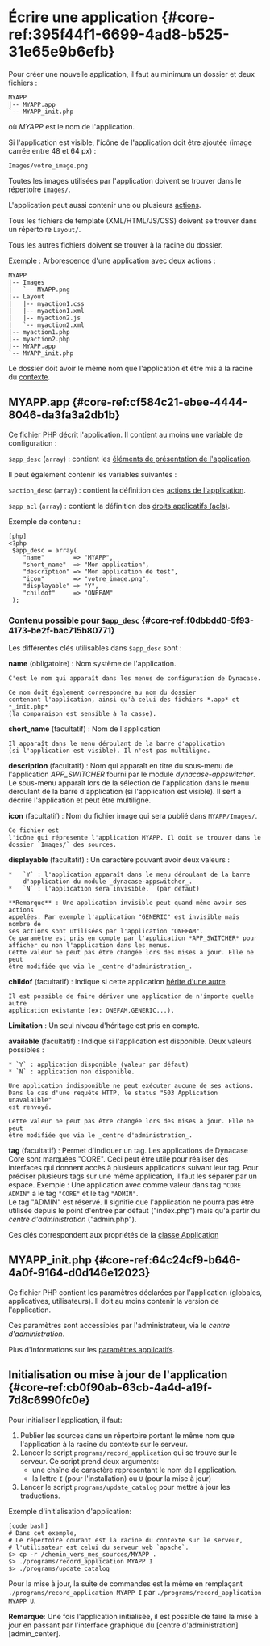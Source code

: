 # Écrire une application {#core-ref:395f44f1-6699-4ad8-b525-31e65e9b6efb}

Pour créer une nouvelle application, il faut au minimum un dossier et deux
fichiers :

    MYAPP
    |-- MYAPP.app
    `-- MYAPP_init.php

où *MYAPP* est le nom de l'application.

Si l'application est visible, l'icône de l'application doit être ajoutée
(image carrée entre 48 et 64 px) :

    Images/votre_image.png

Toutes les images utilisées par l'application doivent se trouver dans le
répertoire `Images/`.

L'application peut aussi contenir une ou plusieurs [actions][actions].

Tous les fichiers de template (XML/HTML/JS/CSS) doivent se trouver dans un
répertoire `Layout/`.

Tous les autres fichiers doivent se trouver à la racine du dossier.

Exemple : Arborescence d'une application avec deux actions :

    MYAPP
    |-- Images
    |   `-- MYAPP.png
    |-- Layout
    |   |-- myaction1.css
    |   |-- myaction1.xml
    |   |-- myaction2.js
    |   `-- myaction2.xml
    |-- myaction1.php
    |-- myaction2.php
    |-- MYAPP.app
    `-- MYAPP_init.php

Le dossier doit avoir le même nom que l'application et être mis à la racine du
[contexte][contexte].

## MYAPP.app {#core-ref:cf584c21-ebee-4444-8046-da3fa3a2db1b}

Ce fichier PHP décrit l'application.
Il contient au moins une variable de configuration :

`$app_desc` (`array`)
:   contient les [éléments de présentation de l'application][app_desc].

Il peut également contenir les variables suivantes :

`$action_desc` (`array`)
:   contient la définition des [actions de l'application][actions].

`$app_acl` (`array`)
:   contient la définition des [droits applicatifs (acls)][droits_applicatifs].

Exemple de contenu :

    [php]
    <?php
     $app_desc = array(
        "name"        => "MYAPP",
        "short_name"  => "Mon application",
        "description" => "Mon application de test",
        "icon"        => "votre_image.png",
        "displayable" => "Y",
        "childof"     => "ONEFAM"
     );
            

### Contenu possible pour `$app_desc` {#core-ref:f0dbbdd0-5f93-4173-be2f-bac715b80771}

Les différentes clés utilisables dans `$app_desc` sont :

**name** (obligatoire)
:   Nom système de l'application.
    
    C'est le nom qui apparaît dans les menus de configuration de Dynacase.
    
    Ce nom doit également correspondre au nom du dossier
    contenant l'application, ainsi qu'à celui des fichiers *.app* et *_init.php*
    (la comparaison est sensible à la casse).

**short_name** (facultatif)
:   Nom de l'application
    
    Il apparaît dans le menu déroulant de la barre d'application
    (si l'application est visible). Il n'est pas multiligne.

**description** (facultatif)
:   Nom qui apparaît en titre du sous-menu de l'application *APP_SWITCHER* 
    fourni par le module _dynacase-appswitcher_. Le sous-menu apparaît lors de
    la sélection de l'application dans le menu déroulant de la barre
    d'application (si l'application est visible). Il sert à décrire
    l'application et peut être multiligne.

**icon** (facultatif)
:   Nom du fichier image qui sera publié dans `MYAPP/Images/`.
    
    Ce fichier est
    l'icône qui répresente l'application MYAPP. Il doit se trouver dans le
    dossier `Images/` des sources.

**displayable** (facultatif)
: Un caractère pouvant avoir deux valeurs :
    
    *   `Y` : l'application apparaît dans le menu déroulant de la barre
        d'application du module _dynacase-appswitcher_.
    *   `N` : l'application sera invisible.  (par défaut)
    
    **Remarque** : Une application invisible peut quand même avoir ses actions
    appelées. Par exemple l'application "GENERIC" est invisible mais nombre de
    ses actions sont utilisées par l'application "ONEFAM".
    Ce paramètre est pris en compte par l'application *APP_SWITCHER* pour
    afficher ou non l'application dans les menus.  
    Cette valeur ne peut pas être changée lors des mises à jour. Elle ne peut
    être modifiée que via le _centre d'administration_.

**childof** (facultatif)
:   Indique si cette application [hérite d'une autre][childofapp].
    
    Il est possible de faire dériver une application de n'importe quelle autre
    application existante (ex: ONEFAM,GENERIC...).

   **Limitation** : Un seul niveau d'héritage est pris en compte.

**available** (facultatif) 
:   Indique si l'application est disponible. Deux valeurs possibles :
    
    * `Y` : application disponible (valeur par défaut) 
    * `N` : application non disponible. 
    
    Une application indisponible ne peut exécuter aucune de ses actions.
    Dans le cas d'une requête HTTP, le status "503 Application unavalaible"
    est renvoyé.
    
    Cette valeur ne peut pas être changée lors des mises à jour. Elle ne peut
    être modifiée que via le _centre d'administration_.

**tag** (facultatif)
:   Permet d'indiquer un tag. Les applications de Dynacase Core sont
    marquées "CORE". Ceci peut être utile pour réaliser des interfaces 
    qui donnent accès à plusieurs applications suivant leur tag. Pour 
    préciser plusieurs tags sur une même application, il faut les séparer par un
    espace. Exemple : Une application avec comme valeur dans tag `"CORE ADMIN"`
    a le tag `"CORE"` et le tag `"ADMIN"`.  
    Le tag "ADMIN" est réservé. Il signifie que l'application ne pourra pas être
    utilisée depuis le point d'entrée par défaut ("index.php") mais qu'à partir du
    _centre d'administration_ ("admin.php").

Ces clés correspondent aux propriétés de la [classe Application][classapplication]

## MYAPP_init.php {#core-ref:64c24cf9-b646-4a0f-9164-d0d146e12023}

Ce fichier PHP contient les paramètres déclarées par l'application
(globales, applicatives, utilisateurs). Il doit au moins contenir la version de
l'application.

Ces paramètres sont accessibles par l'administrateur, via le
_centre d'administration_.

Plus d'informations sur les [paramètres applicatifs][parametres_applicatifs].

## Initialisation ou mise à jour de l'application {#core-ref:cb0f90ab-63cb-4a4d-a19f-7d8c6990fc0e}

Pour initialiser l'application, il faut:

1.  Publier les sources dans un répertoire portant le même nom que l'application
    à la racine du contexte sur le serveur.
2.  Lancer le script `programs/record_application` qui se trouve sur le serveur.
    Ce script prend deux arguments: 
    *   une chaîne de caractère représentant le nom de l'application.
    *   la lettre `I` (pour l'installation) ou `U` (pour la mise à jour)
3.  Lancer le script `programs/update_catalog` pour mettre à jour les
    traductions.

Exemple d'initialisation d'application:

    [code bash]
    # Dans cet exemple,
    # Le répertoire courant est la racine du contexte sur le serveur,
    # l'utilisateur est celui du serveur web `apache`.
    $> cp -r /chemin_vers_mes_sources/MYAPP .
    $> ./programs/record_application MYAPP I
    $> ./programs/update_catalog

Pour la mise à jour, la suite de commandes est la même en remplaçant
`./programs/record_application MYAPP I` par
`./programs/record_application MYAPP U`.

**Remarque**: Une fois l'application initialisée, il est possible de faire la
mise à jour en passant par l'interface graphique du [centre d'administration]
[admin_center].


<!-- links -->
[actions]: #core-ref:e67d8aeb-939c-46e3-9be8-6fc3ba75ebc2
[contexte]: #FIXME
[app_desc]: #core-ref:f0dbbdd0-5f93-4173-be2f-bac715b80771
[droits_applicatifs]: #core-ref:a98b72ea-c063-4907-abc4-e5171ab55e59
[parametres_applicatifs]: #core-ref:c3d9cb18-16d0-435a-b8c2-5fa6ac06c522
[childofapp]: #core-ref:3fb1bd33-0190-4e8c-96f5-6a8c0f084e6f
[classapplication]: #core-ref:5fca4352-702f-44fb-8ffa-3686545c6c67
[centre_administration]: #FIXME